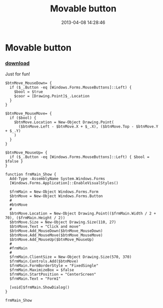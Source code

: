 ﻿---
pid:            4089
parent:         0
children:       
poster:         greg zakharov
title:          Movable button
date:           2013-04-08 14:28:46
description:    Just for fun!
format:         posh
---

# Movable button

### [download](4089.ps1)  

Just for fun!

```posh
$btnMove_MouseDown= {
  if ($_.Button -eq [Windows.Forms.MouseButtons]::Left) {
    $bool = $true
    $coor = [Drawing.Point]$_.Location
  }
}

$btnMove_MouseMove= {
  if ($bool) {
    $btnMove.Location = New-Object Drawing.Point(
      ($btnMove.Left - $btnMove.X + $_.X), ($btnMove.Top - $btnMove.Y + $_.Y)
    )
  }
}

$btnMove_MouseUp= {
  if ($_.Button -eq [Windows.Forms.MouseButtons]::Left) { $bool = $false }
}

function frmMain_Show {
  Add-Type -AssemblyName System.Windows.Forms
  [Windows.Forms.Application]::EnableVisualStyles()

  $frmMain = New-Object Windows.Forms.Form
  $btnMove = New-Object Windows.Forms.Button
  #
  #btnMove
  #
  $btnMove.Location = New-Object Drawing.Point(($frmMain.Width / 2 + 70), ($frmMain.Height / 2))
  $btnMove.Size = New-Object Drawing.Size(110, 27)
  $btnMove.Text = "Click and move"
  $btnMove.Add_MouseDown($btnMove_MouseDown)
  $btnMove.Add_MouseMove($btnMove_MouseMove)
  $btnMove.Add_MouseUp($btnMove_MouseUp)
  #
  #frmMain
  #
  $frmMain.ClientSize = New-Object Drawing.Size(570, 370)
  $frmMain.Controls.Add($btnMove)
  $frmMain.FormBorderStyle = "FixedSingle"
  $frmMain.MaximizeBox = $false
  $frmMain.StartPosition = "CenterScreen"
  $frmMain.Text = "Form1"

  [void]$frmMain.ShowDialog()
}

frmMain_Show
```
